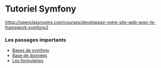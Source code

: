 # Tutoriel Symfony

https://openclassrooms.com/courses/developpez-votre-site-web-avec-le-framework-symfony2

### Les passages importants

* [Bases de symfony](https://openclassrooms.com/courses/developpez-votre-site-web-avec-le-framework-symfony2/mon-premier-hello-world-avec-symfony2)
* [Base de données](https://openclassrooms.com/courses/developpez-votre-site-web-avec-le-framework-symfony2/la-couche-metier-les-entites)
* [Les formulaires](https://openclassrooms.com/courses/developpez-votre-site-web-avec-le-framework-symfony2/creer-des-formulaires-avec-symfony2)
